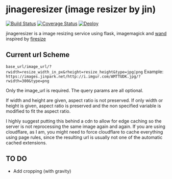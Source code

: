 # jinageresizer (image resizer by jin)

[![Build Status](https://travis-ci.org/jinpark/imageresizer.svg?branch=master)](https://travis-ci.org/jinpark/imageresizer)
[![Coverage Status](https://coveralls.io/repos/jinpark/imageresizer/badge.svg?branch=master)](https://coveralls.io/r/jinpark/imageresizer?branch=master)
[![Deploy](https://www.herokucdn.com/deploy/button.png)](https://heroku.com/deploy)


jinageresizer is a image resizing service using flask, imagemagick and [wand](http://docs.wand-py.org/en/0.4.0/) inspired by [firesize](http://firesize.com)


Current url Scheme
------------------
`base_url/image_url/?rwidth=resize_width_in_px&rheight=resize_height&type=jpg|png`
Example:
`https://images.jinpark.net/http://i.imgur.com/AMTTUDK.jpg/?rwidth=300&type=png`

Only the image_url is required. The query params are all optional.

If width and height are given, aspect ratio is not preserved. If only width or height is given, aspect ratio is preserved and the non specified variable is modified to fit the aspect ratio.

I highly suggest putting this behind a cdn to allow for edge caching so the server is not reprocessing the same image again and again. If you are using cloudflare, as I am, you might need to force cloudflare to cache everything using page rules, since the resulting url is usually not one of the automatic cached extensions.

TO DO
-----

  * Add cropping (with gravity)
